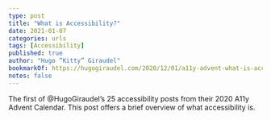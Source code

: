 ```yaml
---
type: post
title: "What is Accessibility?"
date: 2021-01-07
categories: urls
tags: [Accessibility]
published: true
author: "Hugo “Kitty” Giraudel"
bookmarkOf: https://hugogiraudel.com/2020/12/01/a11y-advent-what-is-accessibility/
notes: false
---
```


The first of @HugoGiraudel’s 25 accessibility posts from their 2020 A11y Advent Calendar. This post offers a brief overview of what accessibility is.